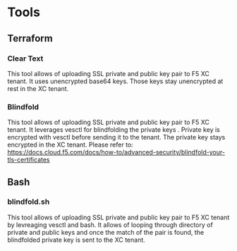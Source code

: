 # Tools
## Terraform
### Clear Text
This tool allows of uploading SSL private and public key pair to F5 XC tenant. It uses unencrypted base64 keys. Those keys stay unencrypted at rest in the XC tenant.
### Blindfold
This tool allows of uploading SSL private and public key pair to F5 XC tenant. It leverages vesctl for blindfolding the private keys . Private key is encrypted with vesctl before sending it to the tenant. The private key stays encrypted in the XC tenant. Please refer to: https://docs.cloud.f5.com/docs/how-to/advanced-security/blindfold-your-tls-certificates
## Bash
### blindfold.sh
This tool allows of uploading SSL private and public key pair to F5 XC tenant by levreaging vesctl and bash. It allows of looping through directory of private and public keys and once the match of the pair is found, the blindfolded private key is sent to the XC tenant.
